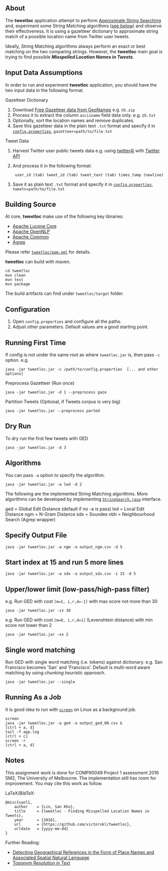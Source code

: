 About
-----
The **tweetloc** application attempt to perform [Approximate String Searching](https://www.google.com.au/search?q=Approximate+String+Search) and, experiment some String Matching algorithms (<a href="#algo">see below</a>) and observe their effectiveness. It is using a gazetteer dictionary to approximate string match of a possible location name from Twitter user tweets. 

Ideally, String Matching algorithms always perform an exact or best matching on the two comparing strings. However, the **tweetloc** main goal is trying to find possible _**Misspelled Location Names in Tweets**_.


Input Data Assumptions
----------------------
In order to run and experiment **tweetloc** application, you should have the two input data in the following format.

Gazetteer Dictionary

1. Download [Free Gazetteer data from GeoNames](http://download.geonames.org/export/dump/) e.g. `US.zip`
2. Process it to extract the column `asciiname` field data only. e.g. `US.txt`
3. Optionally, sort the location names and remove duplicates.
4. Save this gazetteer data in the plain text `.txt` format and specify it in [`config.properties`](config.properties), `gazetteer=path/to/file.txt`

Tweet Data

1. Harvest Twitter user public tweets data e.g. using [twitter4j](http://twitter4j.org/en/) with [Twitter API](https://dev.twitter.com/docs)
2. And process it in the following format:
        
        user_id (tab) tweet_id (tab) tweet_text (tab) times_tamp (newline)
   
3. Save it as plain text `.txt` format and specify it in [`config.properties`](config.properties), `tweets=path/to/file.txt`

Building Source
-------------------
At core, **tweetloc** make use of the following key libraries:

* [Apache Lucene Core](http://lucene.apache.org/core/)
* [Apache OpenNLP](https://opennlp.apache.org/)
* [Apache Common](http://commons.apache.org/)
* [Agrep](https://www.tgries.de/agrep/)

Please refer [`tweetloc/pom.xml`](pom.xml) for details.

**tweetloc** can build with maven.

    cd tweetloc
    mvn clean
    mvn test
    mvn package

The build artifacts can find under `tweetloc/target` folder.


Configuration
-------------
1.  Open `config.properties` and configure all the paths.
2.  Adjust other parameters. Default values are a good starting point.


Running First Time
------------------
If config is not under the same root as where `tweetloc.jar` is, then pass `-c` option. e.g.

    java -jar tweetloc.jar -c /path/to/config.properties  [... and other options]

Preprocess Gazetteer (Run once)

    java -jar tweetloc.jar -d 1 --preprocess gaze

Partition Tweets (Optional, if Tweets corpus is very big)

    java -jar tweetloc.jar --preprocess parted


Dry Run
-------
To dry run the first few tweets with GED

    java -jar tweetloc.jar -d 3


<a name="algo"></a>Algorithms
----------
You can pass `-a` option to specify the algorithm.

    java -jar tweetloc.jar -a led -d 2

The following are the implemented String Matching algorithms. More algorithms can be developed by implementing [`StringSearch.java`](src/main/java/com/sankholin/comp90049/project1/StringSearch.java) interface.

ged = Global Edit Distance (default if no -a is pass)
led = Local Edit Distance
ngm = N-Gram Distance
sdx = Soundex
nbh = Neighbourhood Search (Agrep wrapper)


Specify Output File
-------------------
    java -jar tweetloc.jar -a ngm -o output_ngm.csv -d 5


Start index at 15 and run 5 more lines
--------------------------------------
    java -jar tweetloc.jar -a sdx -o output_sdx.csv -i 15 -d 5


Upper/lower limit (low-pass/high-pass filter)
---------------------
e.g. Run GED with cost `[m=1, i,r,d=-1]` with max score not more than 30

    java -jar tweetloc.jar -zz 30

e.g. Run GED with cost `[m=0, i,r,d=1]` (Levenshtein distance) with min score not lower than 2

    java -jar tweetloc.jar -xx 2


Single word matching
-------------------
Run GED with single word matching (i.e. tokens) against dictionary. e.g. San Francisco becomes 'San' and 'Francisco'. Default is multi-word aware matching by using _chunking heuristic approach_.

    java -jar tweetloc.jar --single


Running As a Job
----------------
It is good idea to run with [`screen`](https://www.google.com.au/search?q=linux%20screen) on Linux as a background job.

    screen
    java -jar tweetloc.jar -a ged -o output_ged_00.csv &
    [ctrl + a, d]
    tail -f app.log
    [ctrl + c]
    screen -r
    [ctrl + a, d]


Notes
-----
This assignment work is done for COMP90049 Project 1 assessment 2016 SM2, The University of Melbourne. The implementation still has room for improvement. You may cite this work as follow.

LaTeX/BibTeX:

    @misc{sanl1,
        author    = {Lin, San Kho},
        title     = {tweetloc - Finding Misspelled Location Names in Tweets},
        year      = {2016},
        url       = {https://github.com/victorskl/tweetloc},
        urldate   = {yyyy-mm-dd}
    }

Further Reading:

* [Detecting Geographical References in the Form of Place Names and Associated Spatial Natural Language](https://www.umiacs.umd.edu/~codepoet/pubs/recognition-special.pdf)
* [Toponym Resolution in Text](https://www.era.lib.ed.ac.uk/handle/1842/1849)
